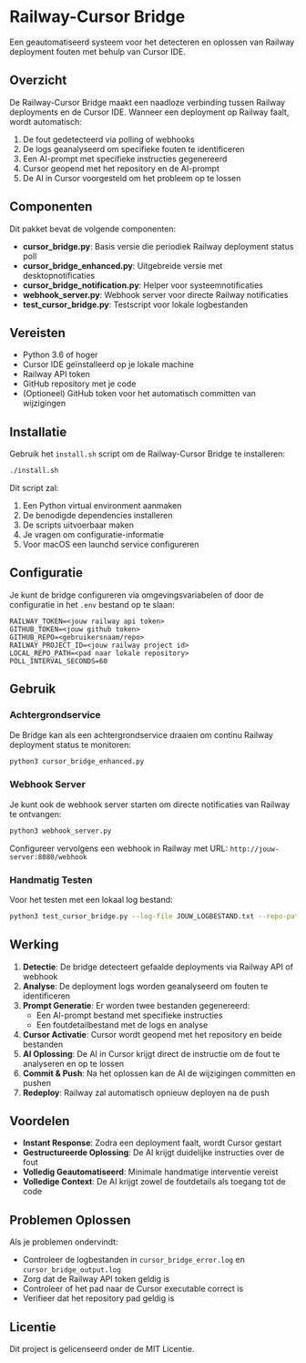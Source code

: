 # Railway-Cursor Bridge

Een geautomatiseerd systeem voor het detecteren en oplossen van Railway deployment fouten met behulp van Cursor IDE.

## Overzicht

De Railway-Cursor Bridge maakt een naadloze verbinding tussen Railway deployments en de Cursor IDE. Wanneer een deployment op Railway faalt, wordt automatisch:

1. De fout gedetecteerd via polling of webhooks
2. De logs geanalyseerd om specifieke fouten te identificeren
3. Een AI-prompt met specifieke instructies gegenereerd
4. Cursor geopend met het repository en de AI-prompt
5. De AI in Cursor voorgesteld om het probleem op te lossen

## Componenten

Dit pakket bevat de volgende componenten:

- **cursor_bridge.py**: Basis versie die periodiek Railway deployment status poll
- **cursor_bridge_enhanced.py**: Uitgebreide versie met desktopnotificaties
- **cursor_bridge_notification.py**: Helper voor systeemnotificaties
- **webhook_server.py**: Webhook server voor directe Railway notificaties
- **test_cursor_bridge.py**: Testscript voor lokale logbestanden

## Vereisten

- Python 3.6 of hoger
- Cursor IDE geïnstalleerd op je lokale machine
- Railway API token
- GitHub repository met je code
- (Optioneel) GitHub token voor het automatisch committen van wijzigingen

## Installatie

Gebruik het `install.sh` script om de Railway-Cursor Bridge te installeren:

```bash
./install.sh
```

Dit script zal:
1. Een Python virtual environment aanmaken
2. De benodigde dependencies installeren
3. De scripts uitvoerbaar maken
4. Je vragen om configuratie-informatie
5. Voor macOS een launchd service configureren

## Configuratie

Je kunt de bridge configureren via omgevingsvariabelen of door de configuratie in het `.env` bestand op te slaan:

```
RAILWAY_TOKEN=<jouw railway api token>
GITHUB_TOKEN=<jouw github token>
GITHUB_REPO=<gebruikersnaam/repo>
RAILWAY_PROJECT_ID=<jouw railway project id>
LOCAL_REPO_PATH=<pad naar lokale repository>
POLL_INTERVAL_SECONDS=60
```

## Gebruik

### Achtergrondservice

De Bridge kan als een achtergrondservice draaien om continu Railway deployment status te monitoren:

```bash
python3 cursor_bridge_enhanced.py
```

### Webhook Server

Je kunt ook de webhook server starten om directe notificaties van Railway te ontvangen:

```bash
python3 webhook_server.py
```

Configureer vervolgens een webhook in Railway met URL: `http://jouw-server:8080/webhook`

### Handmatig Testen

Voor het testen met een lokaal log bestand:

```bash
python3 test_cursor_bridge.py --log-file JOUW_LOGBESTAND.txt --repo-path PAD_NAAR_REPO
```

## Werking

1. **Detectie**: De bridge detecteert gefaalde deployments via Railway API of webhook
2. **Analyse**: De deployment logs worden geanalyseerd om fouten te identificeren
3. **Prompt Generatie**: Er worden twee bestanden gegenereerd:
   - Een AI-prompt bestand met specifieke instructies
   - Een foutdetailbestand met de logs en analyse
4. **Cursor Activatie**: Cursor wordt geopend met het repository en beide bestanden
5. **AI Oplossing**: De AI in Cursor krijgt direct de instructie om de fout te analyseren en op te lossen
6. **Commit & Push**: Na het oplossen kan de AI de wijzigingen committen en pushen
7. **Redeploy**: Railway zal automatisch opnieuw deployen na de push

## Voordelen

- **Instant Response**: Zodra een deployment faalt, wordt Cursor gestart
- **Gestructureerde Oplossing**: De AI krijgt duidelijke instructies over de fout
- **Volledig Geautomatiseerd**: Minimale handmatige interventie vereist
- **Volledige Context**: De AI krijgt zowel de foutdetails als toegang tot de code

## Problemen Oplossen

Als je problemen ondervindt:

- Controleer de logbestanden in `cursor_bridge_error.log` en `cursor_bridge_output.log`
- Zorg dat de Railway API token geldig is
- Controleer of het pad naar de Cursor executable correct is
- Verifieer dat het repository pad geldig is

## Licentie

Dit project is gelicenseerd onder de MIT Licentie. 